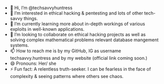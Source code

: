 - 👋 Hi, I’m @techsavvyhuntress
- 👀 I’m interested in ethical hacking & pentesting and lots of other tech-savvy things.
- 🌱 I’m currently learning more about in-depth workings of various exploits in well-known applications. 
- 💞️ I’m looking to collaborate on ethical hacking projects as well as solving complex mathematical problems relevant database mangement systems.
- 📫 How to reach me is by my GitHub, IG as username techsavvy.huntress and by my website (official link coming soon.)
- 😄 Pronouns: Her/ she
- ⚡ Fun fact: A relentless truth-seeker. I can be fearless in the face of complexity & seeing patterns where others see chaos.

<!---
techsavvyhuntress/techsavvyhuntress is a ✨ special ✨ repository because its `README.md` (this file) appears on your GitHub profile.
You can click the Preview link to take a look at your changes.
--->
